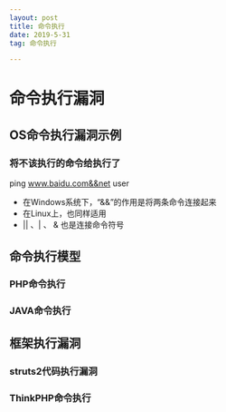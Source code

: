 ```yaml
---
layout: post
title: 命令执行
date: 2019-5-31
tag: 命令执行

---
```


# 命令执行漏洞  
## OS命令执行漏洞示例
### 将不该执行的命令给执行了
ping www.baidu.com&&net user  
* 在Windows系统下，“&&”的作用是将两条命令连接起来  
* 在Linux上，也同样适用  
* || 、| 、 & 也是连接命令符号

  
## 命令执行模型
### PHP命令执行



### JAVA命令执行



## 框架执行漏洞


### struts2代码执行漏洞


### ThinkPHP命令执行
 